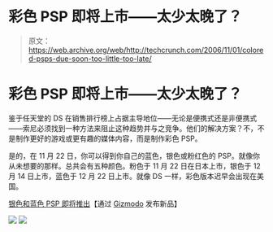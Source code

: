 # 彩色 PSP 即将上市——太少太晚了？

> 原文：<https://web.archive.org/web/http://techcrunch.com/2006/11/01/colored-psps-due-soon-too-little-too-late/>

# 彩色 PSP 即将上市——太少太晚了？

鉴于任天堂的 DS 在销售排行榜上占据主导地位——无论是便携式还是非便携式——索尼必须找到一种方法来阻止这种趋势并与之竞争。他们的解决方案？不，不是制作更好的游戏或更有趣的媒体内容，而是制作彩色 PSP。

是的，在 11 月 22 日，你可以得到你自己的蓝色，银色或粉红色的 PSP。就像你从未想要的那样。总共会有五种颜色。粉色于 11 月 22 日在日本上市，银色于 12 月 14 日上市，蓝色于 12 月 22 日上市。就像 DS 一样，彩色版本迟早会出现在美国。

[银色和蓝色 PSP 即将推出](https://web.archive.org/web/20130627211057/http://www.newlaunches.com/archives/silver_and_blue_psps_coming_soon.php)【通过 [Gizmodo](https://web.archive.org/web/20130627211057/http://www.gizmodo.com/gadgets/portable-media/colorful-sony-psps-on-the-way-211541.php) 发布新品】

![](img/ebefafa04b30cf306115b9b3e62d14c0.png)
![](img/cdc19ce8202db3a4b66341884dc044a1.png)